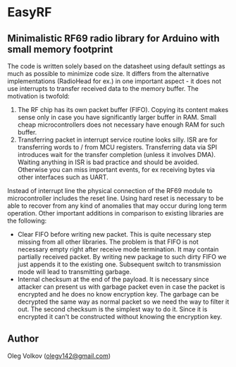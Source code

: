 # EasyRF
## Minimalistic RF69 radio library for Arduino with small memory footprint

The code is written solely based on the datasheet using default settings as much as possible to minimize code size. It differs from the alternative implementations (RadioHead for ex.) in one important aspect - it does not use interrupts to transfer received data to the memory buffer. The motivation is twofold:
1. The RF chip has its own packet buffer (FIFO). Copying its content makes sense only in case you have significantly larger buffer in RAM. Small cheap microcontrollers does not necessary have enough RAM for such buffer.
2. Transferring packet in interrupt service routine looks silly. ISR are for transferring words to / from MCU registers. Transferring data via SPI introduces wait for the transfer completion (unless it involves DMA). Waiting anything in ISR is bad practice and should be avoided. Otherwise you can miss important events, for ex receiving bytes via other interfaces such as UART.

Instead of interrupt line the physical connection of the RF69 module to microcontroller includes the reset line. Using hard reset is necessary to be able to recover from any kind of anomalies that may occur during long term operation. Other important additions in comparison to existing libraries are the following:
- Clear FIFO before writing new packet. This is quite necessary step missing from all other libraries. The problem is that FIFO is not necessary empty right after receive mode termination. It may contain partially received packet. By writing new package to such dirty FIFO we just appends it to the existing one. Subsequent switch to transmission mode will lead to transmitting garbage.
- Internal checksum at the end of the payload. It is necessary since attacker can present us with garbage packet even in case the packet is encrypted and he does no know encryption key. The garbage can be decrypted the same way as normal packet so we need the way to filter it out. The second checksum is the simplest way to do it. Since it is encrypted it can't be constructed without knowing the encryption key.

## Author

Oleg Volkov (olegv142@gmail.com)
